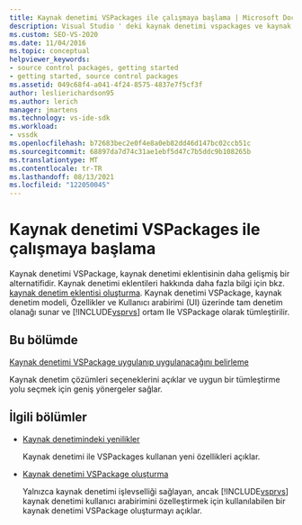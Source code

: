 ```yaml
---
title: Kaynak denetimi VSPackages ile çalışmaya başlama | Microsoft Docs
description: Visual Studio ' deki kaynak denetimi vspackages ve kaynak denetimi eklentilerinin daha gelişmiş bir alternatifi olduğunu öğrenin.
ms.custom: SEO-VS-2020
ms.date: 11/04/2016
ms.topic: conceptual
helpviewer_keywords:
- source control packages, getting started
- getting started, source control packages
ms.assetid: 049c68f4-a041-4f24-8575-4837e7f5cf3f
author: leslierichardson95
ms.author: lerich
manager: jmartens
ms.technology: vs-ide-sdk
ms.workload:
- vssdk
ms.openlocfilehash: b72683bec2e0f4e8a0eb82dd46d147bc02ccb51c
ms.sourcegitcommit: 68897da7d74c31ae1ebf5d47c7b5ddc9b108265b
ms.translationtype: MT
ms.contentlocale: tr-TR
ms.lasthandoff: 08/13/2021
ms.locfileid: "122050045"
---
```

# <a name="get-started-with-source-control-vspackages"></a>Kaynak denetimi VSPackages ile çalışmaya başlama

Kaynak denetimi VSPackage, kaynak denetimi eklentisinin daha gelişmiş bir alternatifidir. Kaynak denetimi eklentileri hakkında daha fazla bilgi için bkz. [kaynak denetim eklentisi oluşturma](../../extensibility/internals/creating-a-source-control-plug-in.md). Kaynak denetimi VSPackage, kaynak denetim modeli, Özellikler ve Kullanıcı arabirimi (UI) üzerinde tam denetim olanağı sunar ve [!INCLUDE[vsprvs](../../code-quality/includes/vsprvs_md.md)] ortam Ile VSPackage olarak tümleştirilir.

## <a name="in-this-section"></a>Bu bölümde

[Kaynak denetimi VSPackage uygulanıp uygulanacağını belirleme](../../extensibility/internals/determining-whether-to-implement-a-source-control-vspackage.md)

Kaynak denetim çözümleri seçeneklerini açıklar ve uygun bir tümleştirme yolu seçmek için geniş yönergeler sağlar.

## <a name="related-sections"></a>İlgili bölümler

- [Kaynak denetimindeki yenilikler](../../extensibility/internals/what-s-new-in-source-control.md)

   Kaynak denetimi ile VSPackages kullanan yeni özellikleri açıklar.

- [Kaynak denetimi VSPackage oluşturma](../../extensibility/internals/creating-a-source-control-vspackage.md)

   Yalnızca kaynak denetimi işlevselliği sağlayan, ancak [!INCLUDE[vsprvs](../../code-quality/includes/vsprvs_md.md)] kaynak denetimi kullanıcı arabirimini özelleştirmek için kullanılabilen bir kaynak denetimi VSPackage oluşturmayı açıklar.
